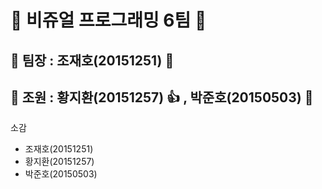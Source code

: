 # :sparkling_heart: 비쥬얼 프로그래밍 6팀 :sparkling_heart:
## :star2: 팀장 : 조재호(20151251) :muscle:
## :two_men_holding_hands: 조원 : 황지환(20151257) :thumbsup: , 박준호(20150503) :metal:










소감 
 - 조재호(20151251)
 - 황지환(20151257)
 - 박준호(20150503)
